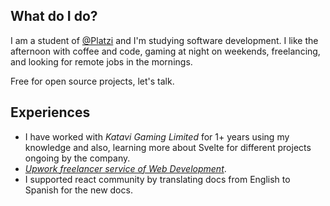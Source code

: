 ## What do I do?
I am a student of [@Platzi](https://platzi.com) and I'm studying software development. I like the afternoon with coffee and code, gaming at night on weekends, freelancing, and looking for remote jobs in the mornings.

Free for open source projects, let's talk.
 
## Experiences
* I have worked with *Katavi Gaming Limited* for 1+ years using my knowledge and also, learning more about Svelte for different projects ongoing by the company.
* [_Upwork freelancer service of Web Development_](https://www.upwork.com/freelancers/~01b2619ccbe701fea7).
* I supported react community by translating docs from English to Spanish for the new docs.


<!---
Dazzae-exe/Dazzae-exe is a ✨ special ✨ repository because its `README.md` (this file) appears on your GitHub profile.
You can click the Preview link to take a look at your changes.
--->
